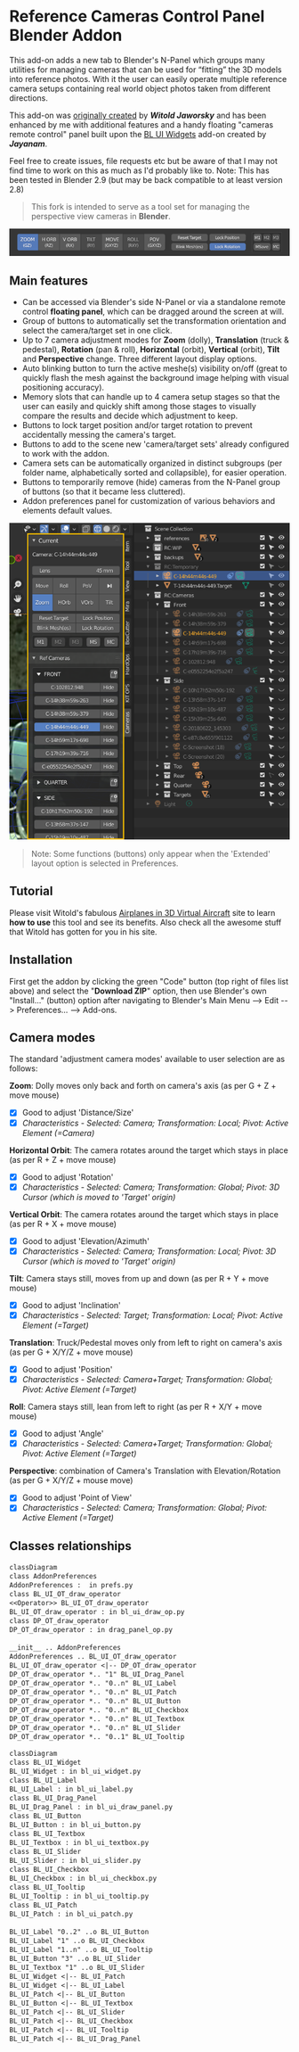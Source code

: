 # Reference Cameras Control Panel Blender Addon

This add-on adds a new tab to Blender's N-Panel which groups many utilities for managing cameras that can be used for “fitting” the 3D models into reference photos. With it the user can easily operate multiple reference camera setups containing real world object photos taken from different directions. 

This add-on was [originally created](http://airplanes3d.net/scripts-257_e.xml) by ***Witold Jaworsky*** and has been enhanced by me with additional features and a handy floating "cameras remote control" panel built upon the [BL UI Widgets](https://github.com/jayanam/bl_ui_widgets) add-on created by ***Jayanam***. 

Feel free to create issues, file requests etc but be aware of that I may not find time to work on this as much as I'd probably like to. Note: This has been tested in Blender 2.9 (but may be back compatible to at least version 2.8)

> This fork is intended to serve as a tool set for managing the perspective view cameras in **Blender**.

![floating panel](https://github.com/mmmrqs/Blender-Reference-Camera-Panel-addon/blob/main/media/fpanel_sample.png)


## Main features

- Can be accessed via Blender's side N-Panel or via a standalone remote control **floating panel**, which can be dragged around the screen at will.
- Group of buttons to automatically set the transformation orientation and select the camera/target set in one click.
- Up to 7 camera adjustment modes for **Zoom** (dolly), **Translation** (truck & pedestal), **Rotation** (pan & roll), **Horizontal** (orbit), **Vertical** (orbit), **Tilt** and **Perspective** change.  Three different layout display options.
- Auto blinking button to turn the active meshe(s) visibility on/off (great to quickly flash the mesh against the background image helping with visual positioning accuracy).
- Memory slots that can handle up to 4 camera setup stages so that the user can easily and quickly shift among those stages to visually compare the results and decide which adjustment to keep.
- Buttons to lock target position and/or target rotation to prevent accidentally messing the camera's target.
- Buttons to add to the scene new 'camera/target sets' already configured to work with the addon.
- Camera sets can be automatically organized in distinct subgroups (per folder name, alphabetically sorted and collapsible), for easier operation.
- Buttons to temporarily remove (hide) cameras from the N-Panel group of buttons (so that it became less cluttered).
- Addon preferences panel for customization of various behaviors and elements default values.

![n-side panel](https://github.com/mmmrqs/Blender-Reference-Camera-Panel-addon/blob/main/media/npanel_sample.png)

> Note: Some functions (buttons) only appear when the 'Extended' layout option is selected in Preferences.


## Tutorial

Please visit Witold's fabulous [Airplanes in 3D Virtual Aircraft](http://airplanes3d.net/scripts-257_e.xml) site to learn **how to use** this tool and see its benefits. Also check all the awesome stuff that Witold has gotten for you in his site.


## Installation
First get the addon by clicking the green "Code" button (top right of files list above) and select the "**Download ZIP**" option, then use Blender's own "Install..." (button) option after navigating to Blender's Main Menu --> Edit --> Preferences... --> Add-ons.


## Camera modes

The standard 'adjustment camera modes' available to user selection are as follows:

**Zoom**: Dolly moves only back and forth on camera's axis (as per G + Z + move mouse)
- [x] Good to adjust 'Distance/Size'
- [x] *Characteristics - Selected: Camera; Transformation: Local; Pivot: Active Element (=Camera)*

**Horizontal Orbit**: The camera rotates around the target which stays in place (as per R + Z + move mouse)
- [x] Good to adjust 'Rotation'
- [x] *Characteristics - Selected: Camera; Transformation: Global; Pivot: 3D Cursor (which is moved to 'Target' origin)*

**Vertical Orbit**: The camera rotates around the target which stays in place (as per R + X + move mouse)
- [x] Good to adjust 'Elevation/Azimuth'
- [x] *Characteristics - Selected: Camera; Transformation: Local; Pivot: 3D Cursor (which is moved to 'Target' origin)*

**Tilt**: Camera stays still, moves from up and down (as per R + Y + move mouse)
- [x] Good to adjust 'Inclination'
- [x] *Characteristics - Selected: Target; Transformation: Local; Pivot: Active Element (=Target)*

**Translation**: Truck/Pedestal moves only from left to right on camera's axis (as per G + X/Y/Z + move mouse)
- [x] Good to adjust 'Position'
- [x] *Characteristics - Selected: Camera+Target; Transformation: Global; Pivot: Active Element (=Target)*

**Roll**: Camera stays still, lean from left to right (as per R + X/Y + move mouse)
- [x] Good to adjust 'Angle'
- [x] *Characteristics - Selected: Camera+Target; Transformation: Global; Pivot: Active Element (=Target)*

**Perspective**: combination of Camera's Translation with Elevation/Rotation (as per G + X/Y/Z + mouse move)
- [x] Good to adjust 'Point of View'
- [x] *Characteristics - Selected: Camera; Transformation: Global; Pivot: Active Element (=Target)*

## Classes relationships
```mermaid
classDiagram
class AddonPreferences
AddonPreferences : 	in prefs.py
class BL_UI_OT_draw_operator
<<Operator>> BL_UI_OT_draw_operator
BL_UI_OT_draw_operator : in bl_ui_draw_op.py
class DP_OT_draw_operator
DP_OT_draw_operator : in drag_panel_op.py

__init__ .. AddonPreferences
AddonPreferences .. BL_UI_OT_draw_operator
BL_UI_OT_draw_operator <|-- DP_OT_draw_operator
DP_OT_draw_operator *.. "1" BL_UI_Drag_Panel
DP_OT_draw_operator *.. "0..n" BL_UI_Label
DP_OT_draw_operator *.. "0..n" BL_UI_Patch
DP_OT_draw_operator *.. "0..n" BL_UI_Button
DP_OT_draw_operator *.. "0..n" BL_UI_Checkbox
DP_OT_draw_operator *.. "0..n" BL_UI_Textbox
DP_OT_draw_operator *.. "0..n" BL_UI_Slider
DP_OT_draw_operator *.. "0..1" BL_UI_Tooltip
```
```mermaid
classDiagram
class BL_UI_Widget
BL_UI_Widget : in bl_ui_widget.py
class BL_UI_Label
BL_UI_Label : in bl_ui_label.py
class BL_UI_Drag_Panel
BL_UI_Drag_Panel : in bl_ui_draw_panel.py
class BL_UI_Button
BL_UI_Button : in bl_ui_button.py
class BL_UI_Textbox
BL_UI_Textbox : in bl_ui_textbox.py 
class BL_UI_Slider
BL_UI_Slider : in bl_ui_slider.py 
class BL_UI_Checkbox
BL_UI_Checkbox : in bl_ui_checkbox.py
class BL_UI_Tooltip
BL_UI_Tooltip : in bl_ui_tooltip.py
class BL_UI_Patch
BL_UI_Patch : in bl_ui_patch.py

BL_UI_Label "0..2" ..o BL_UI_Button
BL_UI_Label "1" ..o BL_UI_Checkbox
BL_UI_Label "1..n" ..o BL_UI_Tooltip
BL_UI_Button "3" ..o BL_UI_Slider
BL_UI_Textbox "1" ..o BL_UI_Slider
BL_UI_Widget <|-- BL_UI_Patch
BL_UI_Widget <|-- BL_UI_Label
BL_UI_Patch <|-- BL_UI_Button
BL_UI_Button <|-- BL_UI_Textbox
BL_UI_Patch <|-- BL_UI_Slider
BL_UI_Patch <|-- BL_UI_Checkbox
BL_UI_Patch <|-- BL_UI_Tooltip
BL_UI_Patch <|-- BL_UI_Drag_Panel 
```
